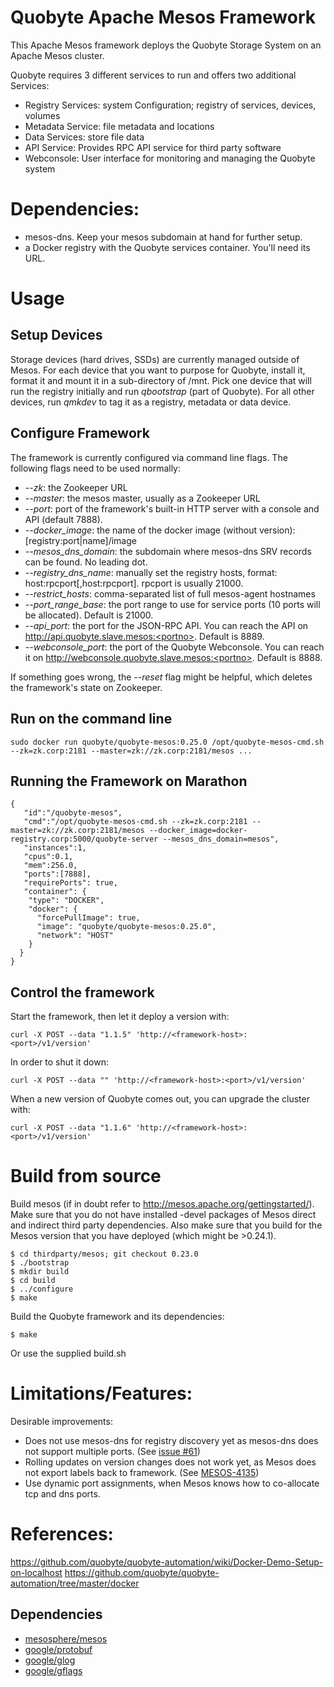 Quobyte Apache Mesos Framework
==============================

This Apache Mesos framework deploys the Quobyte Storage System on an Apache Mesos cluster.

Quobyte requires 3 different services to run and offers two additional Services:

* Registry Services: system Configuration; registry of services, devices, volumes
* Metadata Service: file metadata and locations
* Data Services: store file data
* API Service: Provides RPC API service for third party software
* Webconsole: User interface for monitoring and managing the Quobyte system


Dependencies:
=============
* mesos-dns. Keep your mesos subdomain at hand for further setup.
* a Docker registry with the Quobyte services container. You'll need its URL.


Usage
======

Setup Devices
-------------

Storage devices (hard drives, SSDs) are currently managed outside of Mesos. 
For each device that you want to purpose for Quobyte, install it, format it and mount it in a sub-directory of /mnt. 
Pick one device that will run the registry initially and run *qbootstrap* (part of Quobyte).
For all other devices, run *qmkdev* to tag it as a registry, metadata or data device.


Configure Framework
-------------------

The framework is currently configured via command line flags. The following flags need to be used normally:
* *--zk*: the Zookeeper URL
* *--master*: the mesos master, usually as a Zookeeper URL
* *--port*: port of the framework's built-in HTTP server with a console and API (default 7888).
* *--docker_image*: the name of the docker image (without version): [registry:port|name]/image
* *--mesos_dns_domain*: the subdomain where mesos-dns SRV records can be found. No leading dot.
* *--registry_dns_name*: manually set the registry hosts, format: host:rpcport[,host:rpcport]. rpcport is usually 21000.
* *--restrict_hosts*: comma-separated list of full mesos-agent hostnames
* *--port_range_base*: the port range to use for service ports (10 ports will be allocated). Default is 21000.
* *--api_port*: the port for the JSON-RPC API. You can reach the API on http://api.quobyte.slave.mesos:<portno>. Default is 8889.
* *--webconsole_port*: the port of the Quobyte Webconsole. You can reach it on http://webconsole.quobyte.slave.mesos:<portno>. Default is 8888.

If something goes wrong, the *--reset* flag might be helpful, which deletes the framework's state on Zookeeper.

Run on the command line
-----------------------

```
sudo docker run quobyte/quobyte-mesos:0.25.0 /opt/quobyte-mesos-cmd.sh --zk=zk.corp:2181 --master=zk://zk.corp:2181/mesos ...
```

Running the Framework on Marathon
---------------------------------

```
{
   "id":"/quobyte-mesos",
   "cmd":"/opt/quobyte-mesos-cmd.sh --zk=zk.corp:2181 --master=zk://zk.corp:2181/mesos --docker_image=docker-registry.corp:5000/quobyte-server --mesos_dns_domain=mesos",
   "instances":1,
   "cpus":0.1,
   "mem":256.0,
   "ports":[7888],
   "requirePorts": true,
   "container": {
    "type": "DOCKER",
    "docker": {
      "forcePullImage": true,
      "image": "quobyte/quobyte-mesos:0.25.0",
      "network": "HOST"
    }
  }
}
```

Control the framework
---------------------

Start the framework, then let it deploy a version with:
```
curl -X POST --data "1.1.5" 'http://<framework-host>:<port>/v1/version'
```

In order to shut it down:
```
curl -X POST --data "" 'http://<framework-host>:<port>/v1/version'
```

When a new version of Quobyte comes out, you can upgrade the cluster with:
```
curl -X POST --data "1.1.6" 'http://<framework-host>:<port>/v1/version'
```


Build from source
=================

Build mesos (if in doubt refer to http://mesos.apache.org/gettingstarted/). Make sure that you do not have installed -devel packages of Mesos direct and indirect third party dependencies. Also make sure that you build for the Mesos version that you have deployed (which might be >0.24.1).
```
$ cd thirdparty/mesos; git checkout 0.23.0
$ ./bootstrap
$ mkdir build
$ cd build
$ ../configure
$ make
```

Build the Quobyte framework and its dependencies:
```
$ make
```

Or use the supplied build.sh



Limitations/Features:
====================
Desirable improvements:
* Does not use mesos-dns for registry discovery yet as mesos-dns does not support multiple ports. (See [issue #61](https://github.com/mesosphere/mesos-dns/issues/61))
* Rolling updates on version changes does not work yet, as Mesos does not export labels back to framework. (See [MESOS-4135](https://issues.apache.org/jira/browse/MESOS-4135))
* Use dynamic port assignments, when Mesos knows how to co-allocate tcp and dns ports.

References:
==========

https://github.com/quobyte/quobyte-automation/wiki/Docker-Demo-Setup-on-localhost
https://github.com/quobyte/quobyte-automation/tree/master/docker


Dependencies
-------------
- [mesosphere/mesos](https://github.com/mesosphere/mesos)
- [google/protobuf](https://github.com/google/protobuf)
- [google/glog](https://github.com/google/glog)
- [google/gflags](https://github.com/google/gflags)
